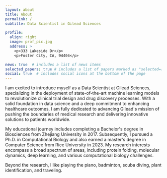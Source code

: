 ```yaml
---
layout: about
title: About
permalink: /
subtitle: Data Scientist in Gilead Sciences

profile:
  align: right
  image: prof_pic.jpg
  address: >
    <p>333 Lakeside Dr</p>
    <p>Foster City, CA, 94404</p>

news: true  # includes a list of news items
selected_papers: true # includes a list of papers marked as "selected={true}"
social: true  # includes social icons at the bottom of the page
---
```


I am excited to introduce myself as a Data Scientist at Gilead Sciences, specializing in the deployment of state-of-the-art machine learning models to revolutionize clinical trial design and drug discovery processes. With a solid foundation in data science and a deep commitment to enhancing healthcare outcomes, I am fully dedicated to advancing Gilead's mission of pushing the boundaries of medical research and delivering innovative solutions to patients worldwide.

My educational journey includes completing a Bachelor's degree in Biosciences from Zhejiang University in 2017. Subsequently, I pursued a Ph.D. in Computational Biology and also earned a master's degree in Computer Science from Rice University in 2023. My research interests encompass a broad spectrum of areas, including protein folding, molecular dynamics, deep learning, and various computational biology challenges.

Beyond the research, I like playing the piano, badminton, scuba diving, plant identification, and traveling.

